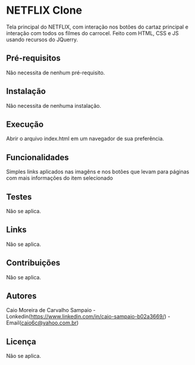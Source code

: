 # NETFLIX Clone

Tela principal do NETFLIX, com interação nos botões do cartaz principal e interação com todos os filmes do carrocel.
Feito com HTML, CSS e JS usando recursos do JQuerry.

## Pré-requisitos

Não necessita de nenhum pré-requisito.

## Instalação

Não necessita de nenhuma instalação.

## Execução

Abrir o arquivo index.html em um navegador de sua preferência.

## Funcionalidades

Simples links aplicados nas imagêns e nos botões que levam para páginas com mais informações do item selecionado

## Testes

Não se aplica.

## Links

Não se aplica.

## Contribuições

Não se aplica.

## Autores

Caio Moreira de Carvalho Sampaio - Lonkedin(https://www.linkedin.com/in/caio-sampaio-b02a3669/) - Email(caio6c@yahoo.com.br)

## Licença 

Não se aplica.

